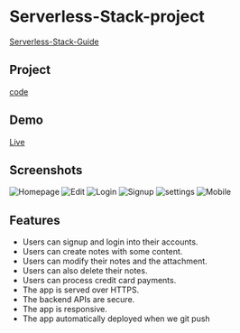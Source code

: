 # Serverless-Stack-project
[Serverless-Stack-Guide](https://serverless-stack.com/#guide)

## Project
[code](Serverless-project)

## Demo
[Live](https://d3dsqgx1fk2odm.cloudfront.net/)
<br>
## Screenshots

![Homepage](https://user-images.githubusercontent.com/20686802/190530282-85dd792a-c9e5-4a71-af1a-255bf13cc3b6.PNG)
![Edit](https://user-images.githubusercontent.com/20686802/190530356-70718094-f26d-4389-9ad1-532f83e03218.PNG)
![Login](https://user-images.githubusercontent.com/20686802/190530423-57c0fafe-3a79-4f6f-a88d-ae76d845838a.PNG)
![Signup](https://user-images.githubusercontent.com/20686802/190530469-77c9065a-e28c-4a45-9f7a-0818ae98ec32.PNG)
![settings](https://user-images.githubusercontent.com/20686802/190530185-4656893a-5b2f-4091-9276-04db1646ee99.PNG)
![Mobile](https://user-images.githubusercontent.com/20686802/190530549-8c434711-cb01-4d95-8553-ac5847e66596.PNG)



## Features

- Users can signup and login into their accounts.
- Users can create notes with some content.
- Users can modify their notes and the attachment.
- Users can also delete their notes.
- Users can process credit card payments.
- The app is served over HTTPS.
- The backend APIs are secure.
- The app is responsive.
- The app automatically deployed when we git push
